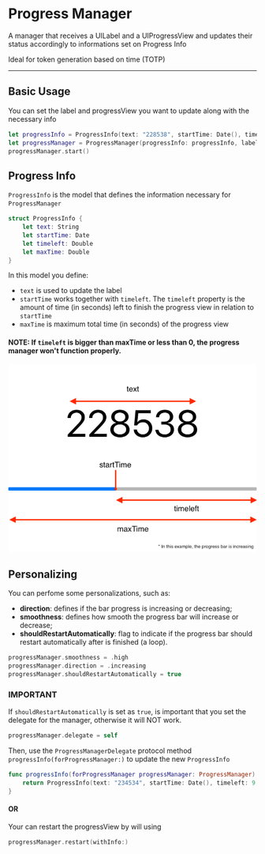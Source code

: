 #  Progress Manager
A manager that receives a UILabel and a UIProgressView and updates their status accordingly to informations set on Progress Info

Ideal for token generation based on time (TOTP)

---
## Basic Usage

You can set the label and progressView you want to update along with the necessary info

```swift
let progressInfo = ProgressInfo(text: "228538", startTime: Date(), timeleft: 10.0, maxTime: 10.0)
let progressManager = ProgressManager(progressInfo: progressInfo, label: label, progressView: progressView)
progressManager.start()
```

## Progress Info

`ProgressInfo` is the model that defines the information necessary for `ProgressManager`

```swift
struct ProgressInfo {
    let text: String
    let startTime: Date
    let timeleft: Double
    let maxTime: Double
}
```

In this model you define:
- `text` is used to update the label
- `startTime` works together with `timeleft`. The `timeleft` property is the amount of time (in seconds) left to finish the progress view in relation to `startTime`
- `maxTime` is maximum total time (in seconds) of the progress view

#### NOTE: If `timeleft` is bigger than maxTime or less than 0, the progress manager won't function properly.

![ProgressInfo](progressManager_example_fig.png)

## Personalizing

You can perfome some personalizations, such as:
- **direction**: defines if the bar progress is increasing or decreasing;
- **smoothness**: defines how smooth the progress bar will increase or decrease;
- **shouldRestartAutomatically**: flag to indicate if the progress bar should restart automatically after is finished (a loop).

```swift
progressManager.smoothness = .high
progressManager.direction = .increasing
progressManager.shouldRestartAutomatically = true
```

### IMPORTANT

If `shouldRestartAutomatically` is set as `true`, is important that you set the delegate for the manager, otherwise it will NOT work.

```swift
progressManager.delegate = self
```

Then, use the `ProgressManagerDelegate` protocol method `progressInfo(forProgressManager:)` to update the new `ProgressInfo`

```swift
func progressInfo(forProgressManager progressManager: ProgressManager) -> ProgressInfo {
    return ProgressInfo(text: "234534", startTime: Date(), timeleft: 9.0, maxTime: 10.0)
}
```

#### OR

Your can restart the progressView by will using

```swift
progressManager.restart(withInfo:)
```
